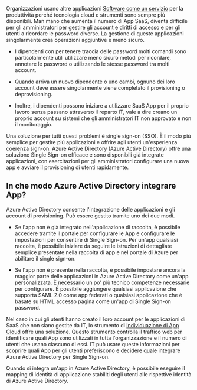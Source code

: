 Organizzazioni usano altre applicazioni [Software come un servizio](https://azure.microsoft.com/overview/what-is-saas/) per la produttività perché tecnologia cloud e strumenti sono sempre più disponibili. Man mano che aumenta il numero di App SaaS, diventa difficile per gli amministratori per gestire gli account e diritti di accesso e per gli utenti a ricordare le password diverse. La gestione di queste applicazioni singolarmente crea operazioni aggiuntive e meno sicuro.


- I dipendenti con per tenere traccia delle password molti comandi sono particolarmente utili utilizzare meno sicuro metodi per ricordare, annotare le password o utilizzando le stesse password tra molti account.

- Quando arriva un nuovo dipendente o uno cambi, ognuno dei loro account deve essere singolarmente viene completato il provisioning o deprovisioning.

- Inoltre, i dipendenti possono iniziare a utilizzare SaaS App per il proprio lavoro senza passano attraverso il reparto IT, vale a dire creano un proprio account su sistemi che gli amministratori IT non approvato e non il monitoraggio.  

Una soluzione per tutti questi problemi è single sign-on (SSO). È il modo più semplice per gestire più applicazioni e offrire agli utenti un'esperienza coerenza sign-on. Azure Active Directory (Azure Active Directory) offre una soluzione Single Sign-on efficace e sono disponibili già integrate applicazioni, con esercitazioni per gli amministratori configurare una nuova app e avviare il provisioning di utenti rapidamente.


## <a name="how-does-azure-active-directory-integrate-apps"></a>In che modo Azure Active Directory integrare App?  

Azure Active Directory consente l'integrazione delle applicazioni e gli account di provisioning. Può essere gestito tramite uno dei due modi.

- Se l'app non è già integrato nell'applicazione di raccolta, è possibile accedere tramite il portale per configurare le App e configurare le impostazioni per consentire di Single Sign-on. Per un'app qualsiasi raccolta, è possibile iniziare da seguire le istruzioni di dettagliate semplice presentate nella raccolta di app e nel portale di Azure per abilitare il single sign-on.

- Se l'app non è presente nella raccolta, è possibile impostare ancora la maggior parte delle applicazioni in Azure Active Directory come un'app personalizzata. È necessario un po' più tecnico competenze necessarie per configurare. È possibile aggiungere qualsiasi applicazione che supporta SAML 2.0 come app federati o qualsiasi applicazione che è basate su HTML accesso pagina come un'app di Single Sign-on password.

Nel caso in cui gli utenti hanno creato il loro account per le applicazioni di SaaS che non siano gestite da IT, lo strumento di [Individuazione di App Cloud](../articles/active-directory/active-directory-cloudappdiscovery-whatis.md) offre una soluzione. Questo strumento controlla il traffico web per identificare quali App sono utilizzati in tutta l'organizzazione e il numero di utenti che usano ciascuno di essi. IT può usare queste informazioni per scoprire quali App per gli utenti preferiscono e decidere quale integrare Azure Active Directory per Single Sign-on.  

Quando si integra un'app in Azure Active Directory, è possibile eseguire il mapping di identità di applicazione stabiliti degli utenti alle rispettive identità di Azure Active Directory.  

